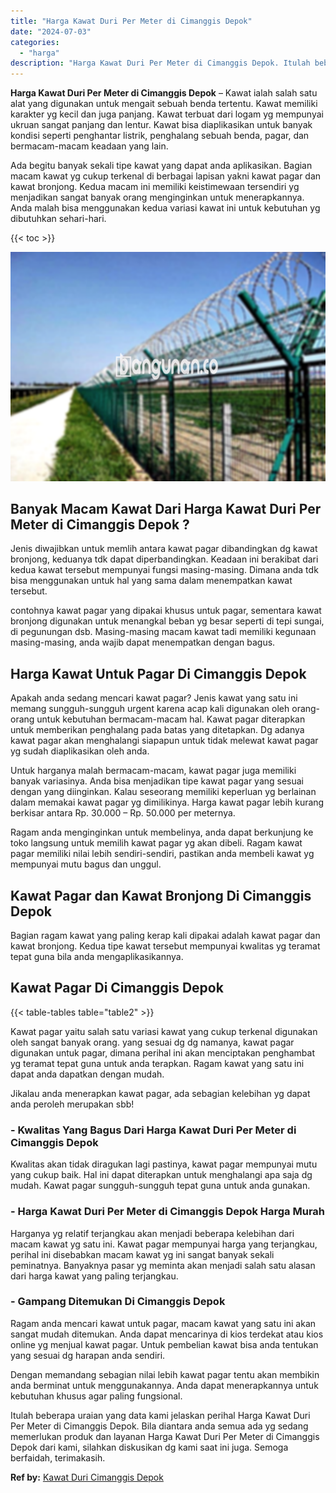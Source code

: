 ```yaml
---
title: "Harga Kawat Duri Per Meter di Cimanggis Depok"
date: "2024-07-03"
categories: 
  - "harga"
description: "Harga Kawat Duri Per Meter di Cimanggis Depok. Itulah beberapa uraian yang data kami jelaskan perihal Harga Kawat Duri Per Meter di Cimanggis Depok. Bila dia..."
---
```


**Harga Kawat Duri Per Meter di Cimanggis Depok** – Kawat ialah salah satu alat yang digunakan untuk mengait sebuah benda tertentu. Kawat memiliki karakter yg kecil dan juga panjang. Kawat terbuat dari logam yg mempunyai ukruan sangat panjang dan lentur. Kawat bisa diaplikasikan untuk banyak kondisi seperti penghantar listrik, penghalang sebuah benda, pagar, dan bermacam-macam keadaan yang lain.

Ada begitu banyak sekali tipe kawat yang dapat anda aplikasikan. Bagian macam kawat yg cukup terkenal di berbagai lapisan yakni kawat pagar dan kawat bronjong. Kedua macam ini memiliki keistimewaan tersendiri yg menjadikan sangat banyak orang menginginkan untuk menerapkannya. Anda malah bisa menggunakan kedua variasi kawat ini untuk kebutuhan yg dibutuhkan sehari-hari.

{{< toc >}}

![Harga Kawat Duri Per Meter di Cimanggis Depok](/images/jual-kawat-murah47.png)

## Banyak Macam Kawat Dari Harga Kawat Duri Per Meter di Cimanggis Depok ?

Jenis diwajibkan untuk memlih antara kawat pagar dibandingkan dg kawat bronjong, keduanya tdk dapat diperbandingkan. Keadaan ini berakibat dari kedua kawat tersebut mempunyai fungsi masing-masing. Dimana anda tdk bisa menggunakan untuk hal yang sama dalam menempatkan kawat tersebut.

contohnya kawat pagar yang dipakai khusus untuk pagar, sementara kawat bronjong digunakan untuk menangkal beban yg besar seperti di tepi sungai, di pegunungan dsb. Masing-masing macam kawat tadi memiliki kegunaan masing-masing, anda wajib dapat menempatkan dengan bagus.

## Harga Kawat Untuk Pagar Di Cimanggis Depok

Apakah anda sedang mencari kawat pagar? Jenis kawat yang satu ini memang sungguh-sungguh urgent karena acap kali digunakan oleh orang-orang untuk kebutuhan bermacam-macam hal. Kawat pagar diterapkan untuk memberikan penghalang pada batas yang ditetapkan. Dg adanya kawat pagar akan menghalangi siapapun untuk tidak melewat kawat pagar yg sudah diaplikasikan oleh anda.

Untuk harganya malah bermacam-macam, kawat pagar juga memiliki banyak variasinya. Anda bisa menjadikan tipe kawat pagar yang sesuai dengan yang diinginkan. Kalau seseorang memiliki keperluan yg berlainan dalam memakai kawat pagar yg dimilikinya. Harga kawat pagar lebih kurang berkisar antara Rp. 30.000 – Rp. 50.000 per meternya.

Ragam anda menginginkan untuk membelinya, anda dapat berkunjung ke toko langsung untuk memilih kawat pagar yg akan dibeli. Ragam kawat pagar memiliki nilai lebih sendiri-sendiri, pastikan anda membeli kawat yg mempunyai mutu bagus dan unggul.

## Kawat Pagar dan Kawat Bronjong Di Cimanggis Depok

Bagian ragam kawat yang paling kerap kali dipakai adalah kawat pagar dan kawat bronjong. Kedua tipe kawat tersebut mempunyai kwalitas yg teramat tepat guna bila anda mengaplikasikannya.

## Kawat Pagar Di Cimanggis Depok

{{< table-tables table="table2" >}}

Kawat pagar yaitu salah satu variasi kawat yang cukup terkenal digunakan oleh sangat banyak orang. yang sesuai dg dg namanya, kawat pagar digunakan untuk pagar, dimana perihal ini akan menciptakan penghambat yg teramat tepat guna untuk anda terapkan. Ragam kawat yang satu ini dapat anda dapatkan dengan mudah.

Jikalau anda menerapkan kawat pagar, ada sebagian kelebihan yg dapat anda peroleh merupakan sbb!

### \- Kwalitas Yang Bagus Dari Harga Kawat Duri Per Meter di Cimanggis Depok

Kwalitas akan tidak diragukan lagi pastinya, kawat pagar mempunyai mutu yang cukup baik. Hal ini dapat diterapkan untuk menghalangi apa saja dg mudah. Kawat pagar sungguh-sungguh tepat guna untuk anda gunakan.

### \- Harga Kawat Duri Per Meter di Cimanggis Depok Harga Murah

Harganya yg relatif terjangkau akan menjadi beberapa kelebihan dari macam kawat yg satu ini. Kawat pagar mempunyai harga yang terjangkau, perihal ini disebabkan macam kawat yg ini sangat banyak sekali peminatnya. Banyaknya pasar yg meminta akan menjadi salah satu alasan dari harga kawat yang paling terjangkau.

### \- Gampang Ditemukan Di Cimanggis Depok

Ragam anda mencari kawat untuk pagar, macam kawat yang satu ini akan sangat mudah ditemukan. Anda dapat mencarinya di kios terdekat atau kios online yg menjual kawat pagar. Untuk pembelian kawat bisa anda tentukan yang sesuai dg harapan anda sendiri.

Dengan memandang sebagian nilai lebih kawat pagar tentu akan membikin anda berminat untuk menggunakannya. Anda dapat menerapkannya untuk kebutuhan khusus agar paling fungsional.

Itulah beberapa uraian yang data kami jelaskan perihal Harga Kawat Duri Per Meter di Cimanggis Depok. Bila diantara anda semua ada yg sedang memerlukan produk dan layanan Harga Kawat Duri Per Meter di Cimanggis Depok dari kami, silahkan diskusikan dg kami saat ini juga. Semoga berfaidah, terimakasih.

**Ref by:** [Kawat Duri Cimanggis Depok](https://id.wikipedia.org/wiki/Kawat)
